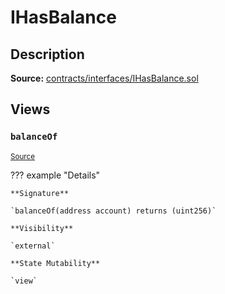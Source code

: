 # IHasBalance

## Description

**Source:** [contracts/interfaces/IHasBalance.sol](https://github.com/Synthetixio/synthetix/tree/v2.29.2/contracts/interfaces/IHasBalance.sol)

## Views

### `balanceOf`

<sub>[Source](https://github.com/Synthetixio/synthetix/tree/v2.29.2/contracts/interfaces/IHasBalance.sol#L6)</sub>

??? example "Details"

    **Signature**

    `balanceOf(address account) returns (uint256)`

    **Visibility**

    `external`

    **State Mutability**

    `view`
